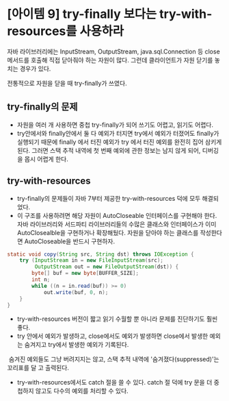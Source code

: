 # [아이템 9] try-finally 보다는 try-with-resources를 사용하라

 

자바 라이브러리에는 InputStream, OutputStream, java.sql.Connection 등 close 메서드를 호출해 직접 닫아줘야 하는 자원이 많다. 그런데 클라이언트가 자원 닫기를 놓치는 경우가 있다.

전통적으로 자원을 닫을 때 try-finally가 쓰였다.

## try-finally의 문제

- 자원을 여러 개 사용하면 중첩     try-finally가 되어 쓰기도 어렵고, 읽기도 어렵다.
- try안에서와 finally안에서 둘 다 예외가 터지면 try에서 예외가 터졌어도 finally가 실행되기 때문에 finally 에서 터진 예외가 try 에서 터진 예외를 완전히 집어 삼키게 된다. 그러면 스택 추적 내역에 첫 번째 예외에 관한 정보는 남지 않게 되어, 디버깅을 몹시 어렵게 한다.

 

## try-with-resources

- try-finally의 문제들이 자바 7부터 제공한     try-with-resources 덕에 모두 해결되었다.
- 이 구조를 사용하려면 해당 자원이     AutoCloseable 인터페이스를 구현해야 한다. 자바 라이브러리와 서드파티 라이브러리들의 수많은 클래스와 인터페이스가 이미 AutoClosealble을 구현하거나 확장해뒀다. 자원을 닫아야 하는 클래스를 작성한다면     AutoCloseable을 반드시 구현하자.

```java
static void copy(String src, String dst) throws IOException {
    try (InputStream in = new FileInputStream(src);
         OutputStream out = new FileOutputStream(dst)) {
        byte[] buf = new byte[BUFFER_SIZE];
        int n;
        while ((n = in.read(buf)) >= 0)
            out.write(buf, 0, n);
    }
}
```

- try-with-resources     버전이 짧고 읽기 수월할 뿐 아니라 문제를 진단하기도 훨씬 좋다.
- try 안에서 예외가 발생하고, close에서도 예외가 발생하면 close에서 발생한 예외는 숨겨지고 try에서 발생한 예외가 기록된다. 

​		숨겨진 예외들도 그냥 버려지지는 않고, 스택 추적 내역에 '숨겨졌다(suppressed)'는 꼬리표를 달		고 출력된다.

- try-with-resources에서도 catch 절을 쓸 수 있다. catch 절 덕에 try 문을 더 중첩하지 않고도 다수의 예외를 처리할 수 있다.